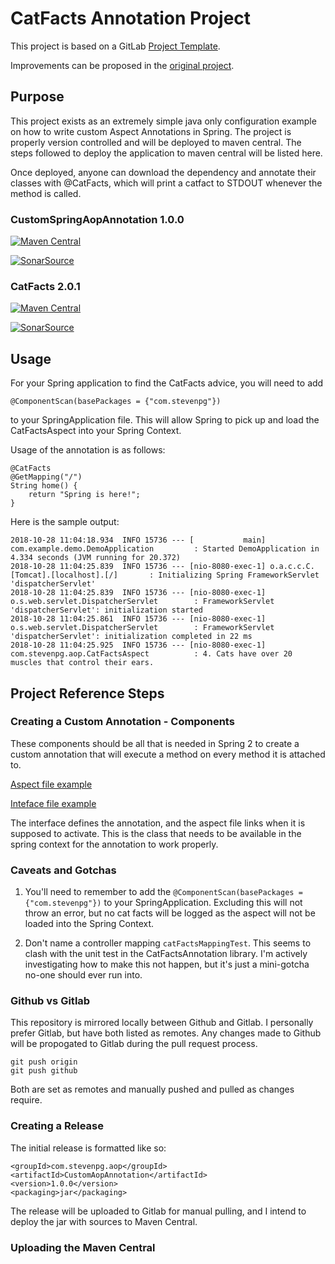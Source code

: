 # CatFacts Annotation Project

This project is based on a GitLab [Project Template](https://docs.gitlab.com/ee/gitlab-basics/create-project.html).

Improvements can be proposed in the [original project](https://gitlab.com/gitlab-org/project-templates/spring).

## Purpose
This project exists as an extremely simple java only configuration example on how to write custom Aspect Annotations in Spring. The project is properly version controlled and will be deployed to maven central. The steps followed to deploy the application to maven central will be listed here.

Once deployed, anyone can download the dependency and annotate their classes with @CatFacts, which will print a catfact to STDOUT whenever the method is called.

### CustomSpringAopAnnotation 1.0.0
[![Maven Central](https://maven-badges.herokuapp.com/maven-central/com.stevenpg.aop/CustomAopAnnotation/badge.svg?style=plastic)](https://maven-badges.herokuapp.com/maven-central/com.stevenpg.aop/CustomAopAnnotation)

[![SonarSource](https://sonarcloud.io/api/project_badges/measure?project=com.stevenpg.aop.CatFactsAnnotation&metric=alert_status)](https://sonarcloud.io/dashboard?id=com.stevenpg.aop.CatFactsAnnotation)

### CatFacts 2.0.1
[![Maven Central](https://maven-badges.herokuapp.com/maven-central/com.stevenpg.catfacts/CatFactsAnnotation/badge.svg?style=plastic)](https://maven-badges.herokuapp.com/maven-central/com.stevenpg.catfacts/CatFactsAnnotation)

[![SonarSource](https://sonarcloud.io/api/project_badges/measure?project=com.stevenpg.catfacts&metric=alert_status)](https://sonarcloud.io/dashboard?id=com.stevenpg.catfacts)


## Usage
For your Spring application to find the CatFacts advice, you will need to add 

    @ComponentScan(basePackages = {"com.stevenpg"})

to your SpringApplication file. This will allow Spring to pick up and load the CatFactsAspect into your Spring Context.

Usage of the annotation is as follows:

    @CatFacts
	@GetMapping("/")
	String home() {
		return "Spring is here!";
	}

Here is the sample output:

    2018-10-28 11:04:18.934  INFO 15736 --- [           main] com.example.demo.DemoApplication         : Started DemoApplication in 4.334 seconds (JVM running for 20.372)
    2018-10-28 11:04:25.839  INFO 15736 --- [nio-8080-exec-1] o.a.c.c.C.[Tomcat].[localhost].[/]       : Initializing Spring FrameworkServlet 'dispatcherServlet'
    2018-10-28 11:04:25.839  INFO 15736 --- [nio-8080-exec-1] o.s.web.servlet.DispatcherServlet        : FrameworkServlet 'dispatcherServlet': initialization started
    2018-10-28 11:04:25.861  INFO 15736 --- [nio-8080-exec-1] o.s.web.servlet.DispatcherServlet        : FrameworkServlet 'dispatcherServlet': initialization completed in 22 ms
    2018-10-28 11:04:25.925  INFO 15736 --- [nio-8080-exec-1] com.stevenpg.aop.CatFactsAspect          : 4. Cats have over 20 muscles that control their ears.

## Project Reference Steps

### Creating a Custom Annotation - Components

These components should be all that is needed in Spring 2 to create a custom annotation that will execute a method on every method it is attached to.

[Aspect file example](https://gitlab.com/StevenPG/customspringaopannotation/wikis/aspect)

[Inteface file example](https://gitlab.com/StevenPG/customspringaopannotation/wikis/interface)

The interface defines the annotation, and the aspect file links when it is supposed to activate. This is the class that needs to be available in the spring context for the annotation to work properly.

### Caveats and Gotchas

1. You'll need to remember to add the `@ComponentScan(basePackages = {"com.stevenpg"})` to your SpringApplication. Excluding this will not throw an error, but no cat facts will be logged as the aspect will not be loaded into the Spring Context.

2. Don't name a controller mapping `catFactsMappingTest`. This seems to clash with the unit test in the CatFactsAnnotation library. I'm actively investigating how to make this not happen, but it's just a mini-gotcha no-one should ever run into.

### Github vs Gitlab

This repository is mirrored locally between Github and Gitlab. I personally prefer Gitlab, but have both listed as remotes. Any changes made to Github will be propogated to Gitlab during the pull request process.

    git push origin
    git push github

Both are set as remotes and manually pushed and pulled as changes require.

### Creating a Release

The initial release is formatted like so:

    <groupId>com.stevenpg.aop</groupId>
    <artifactId>CustomAopAnnotation</artifactId>
	<version>1.0.0</version>
	<packaging>jar</packaging>
	
The release will be uploaded to Gitlab for manual pulling, and I intend to deploy the jar with sources to Maven Central.

### Uploading the Maven Central
